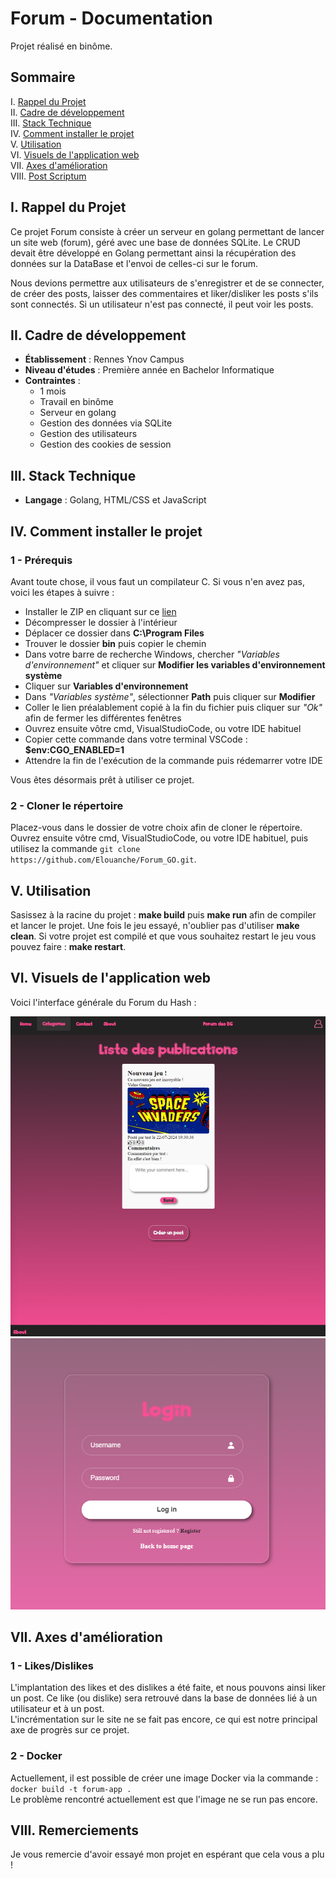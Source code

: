 # Forum - Documentation

Projet réalisé en binôme.

## Sommaire
I. [Rappel du Projet](#i-rappel-du-projet)  
II. [Cadre de développement](#ii-cadre-de-développement)  
III. [Stack Technique](#iii-stack-technique)  
IV. [Comment installer le projet](#iv-comment-installer-le-projet)  
V. [Utilisation](#v-utilisation)  
VI. [Visuels de l'application web](#vi-visuels-de-lapplication-web)  
VII. [Axes d'amélioration](#vii-axes-damélioration)  
VIII. [Post Scriptum](#viii-post-scriptum)

## I. Rappel du Projet

Ce projet Forum consiste à créer un serveur en golang permettant de lancer un site web (forum), géré avec une base de données SQLite. 
Le CRUD devait être développé en Golang permettant ainsi la récupération des données sur la DataBase et l'envoi de celles-ci sur le forum.  

Nous devions permettre aux utilisateurs de s'enregistrer et de se connecter, de créer des posts, laisser des commentaires et liker/disliker 
les posts s'ils sont connectés. Si un utilisateur n'est pas connecté, il peut voir les posts.

## II. Cadre de développement

- **Établissement** : Rennes Ynov Campus
- **Niveau d'études** : Première année en Bachelor Informatique
- **Contraintes** :
    * 1 mois
    * Travail en binôme
    * Serveur en golang
    * Gestion des données via SQLite
    * Gestion des utilisateurs
    * Gestion des cookies de session

## III. Stack Technique

- **Langage** : Golang, HTML/CSS et JavaScript

## IV. Comment installer le projet

### 1 - Prérequis

Avant toute chose, il vous faut un compilateur C. Si vous n'en avez pas, voici les étapes à suivre :  

- Installer le ZIP en cliquant sur ce [lien](https://github.com/brechtsanders/winlibs_mingw/releases/download/14.1.0posix-18.1.5-11.0.1-ucrt-r1/winlibs-x86_64-posix-seh-gcc-14.1.0-mingw-w64ucrt-11.0.1-r1.zip)  
- Décompresser le dossier à l'intérieur  
- Déplacer ce dossier dans **C:\Program Files**  
- Trouver le dossier **bin** puis copier le chemin  
- Dans votre barre de recherche Windows, chercher *"Variables d'environnement"* et cliquer sur **Modifier les variables d'environnement système**  
- Cliquer sur **Variables d'environnement**  
- Dans *"Variables système"*, sélectionner **Path** puis cliquer sur **Modifier**  
- Coller le lien préalablement copié à la fin du fichier puis cliquer sur *"Ok"* afin de fermer les différentes fenêtres  
- Ouvrez ensuite vôtre cmd, VisualStudioCode, ou votre IDE habituel
- Copier cette commande dans votre terminal VSCode : **$env:CGO_ENABLED=1**  
- Attendre la fin de l'exécution de la commande puis rédemarrer votre IDE  

Vous êtes désormais prêt à utiliser ce projet.

### 2 - Cloner le répertoire

Placez-vous dans le dossier de votre choix afin de cloner le répertoire.
Ouvrez ensuite vôtre cmd, VisualStudioCode, ou votre IDE habituel, puis utilisez la commande ``git clone https://github.com/Elouanche/Forum_GO.git``.

## V. Utilisation

Sasissez à la racine du projet : **make build** puis **make run** afin de compiler et lancer le projet. 
Une fois le jeu essayé, n'oublier pas d'utiliser **make clean**.
Si votre projet est compilé et que vous souhaitez restart le jeu vous pouvez faire : **make restart**.

## VI. Visuels de l'application web

Voici l'interface générale du Forum du Hash :  

![Page d'accueil](ressources/accueil.png)
![Page de connexion](ressources/login.png)

## VII. Axes d'amélioration

### 1 - Likes/Dislikes

L'implantation des likes et des dislikes a été faite, et nous pouvons ainsi liker un post. Ce like (ou dislike) sera retrouvé dans la base de données 
lié à un utilisateur et à un post.  
L'incrémentation sur le site ne se fait pas encore, ce qui est notre principal axe de progrès sur ce projet.

### 2 - Docker

Actuellement, il est possible de créer une image Docker via la commande :  
``docker build -t forum-app .``  
Le problème rencontré actuellement est que l'image ne se run pas encore.

## VIII. Remerciements

Je vous remercie d'avoir essayé mon projet en espérant que cela vous a plu !